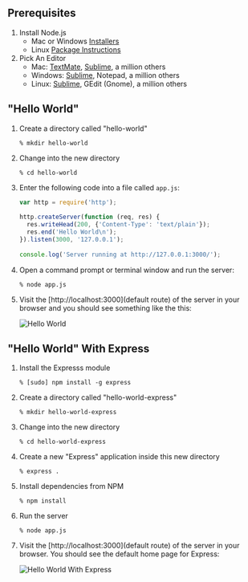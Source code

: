 ## Prerequisites
1. Install Node.js	
	* Mac or Windows [Installers](http://nodejs.org/download/)
	* Linux [Package Instructions](https://github.com/joyent/node/wiki/Installing-Node.js-via-package-manager)
2. Pick An Editor
	* Mac: [TextMate](http://macromates.com/), [Sublime](http://www.sublimetext.com/), a million others
	* Windows: [Sublime](http://www.sublimetext.com/), Notepad, a million others
	* Linux: [Sublime](http://www.sublimetext.com/), GEdit (Gnome), a million others

## "Hello World"
1. Create a directory called "hello-world"

	`% mkdir hello-world`

2. Change into the new directory

	`% cd hello-world`

3. Enter the following code into a file called `app.js`:
	
	```javascript
	var http = require('http');
	 
	http.createServer(function (req, res) {
	  res.writeHead(200, {'Content-Type': 'text/plain'});
	  res.end('Hello World\n');
	}).listen(3000, '127.0.0.1');
		
	console.log('Server running at http://127.0.0.1:3000/');
	```

4. Open a command prompt or terminal window and run the server:

	`% node app.js`

5. Visit the [http://localhost:3000](default route) of the server in your browser and you should see something like the this:

	![Hello World](https://raw.github.com/NodePhilly/MiniHacks/master/2012.09/HelloWorld/img/HelloWorld.png)


## "Hello World" With Express

1. Install the Expresss module

	`% [sudo] npm install -g express`

2. Create a directory called "hello-world-express"

	`% mkdir hello-world-express`

3. Change into the new directory

	`% cd hello-world-express`

4. Create a new "Express" application inside this new directory

	`% express .`

5. Install dependencies from NPM

	`% npm install`

6. Run the server

	`% node app.js`

7. Visit the [http://localhost:3000](default route) of the server in your browser. You should see the default home page for Express:

	![Hello World With Express](https://raw.github.com/NodePhilly/MiniHacks/master/2012.09/HelloWorld/img/HelloWorldExpress.png)